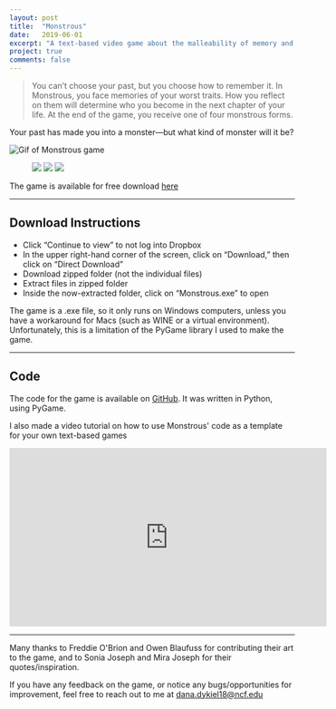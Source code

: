 ```yaml
---
layout: post
title:  "Monstrous"
date:   2019-06-01
excerpt: "A text-based video game about the malleability of memory and facing your worst traits"
project: true
comments: false
---
```

> You can’t choose your past, but you choose how to remember it. In Monstrous, you face memories of your worst traits. 
How you reflect on them will determine who you become in the next chapter of your life. At the end of the game, you
receive one of four monstrous forms.  

Your past has made you into a monster—but what kind of monster will it be?

<img src="https://i.imgur.com/DyclTNV.gif" alt="Gif of Monstrous game">

<figure class="third">
	<img src="https://i.imgur.com/1BGPwip.png">
	<img src="https://i.imgur.com/OVFNhIS.png">
	<img src="https://i.imgur.com/PtxEyJ5.png">
</figure>

The game is available for free download [here](https://www.dropbox.com/s/t3fi9m3suzeues8/Monstrous.zip?dl=0)

<hr>

## Download Instructions
* Click “Continue to view” to not log into Dropbox
* In the upper right-hand corner of the screen, click on “Download,” then click on “Direct Download”
* Download zipped folder (not the individual files)
* Extract files in zipped folder
* Inside the now-extracted folder, click on “Monstrous.exe” to open  

The game is a .exe file, so it only runs on Windows computers, unless you have a workaround for Macs 
(such as WINE or a virtual environment). Unfortunately, this is a limitation of the PyGame library I used to make the game.

<hr>

## Code
The code for the game is available on [GitHub](https://github.com/ddykiel/Monstrous). It was written in Python, using PyGame.

I also made a video tutorial on how to use Monstrous' code as a template for your own text-based games
<iframe width="560" height="315" src="https://www.youtube.com/embed/dkbyjrPpnRY" frameborder="0"> </iframe>
<hr>
Many thanks to Freddie O'Brion and Owen Blaufuss for contributing their art to the game, and to Sonia Joseph and Mira Joseph for their quotes/inspiration.

If you have any feedback on the game, or notice any bugs/opportunities for improvement, feel free to reach out to me at dana.dykiel18@ncf.edu
